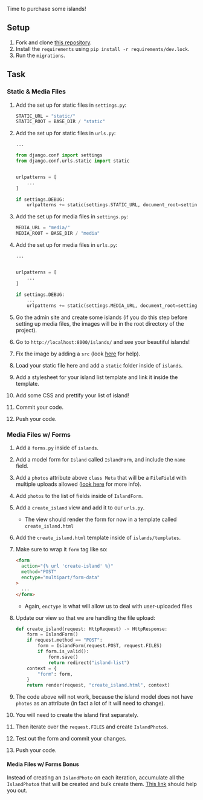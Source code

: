 Time to purchase some islands!

## Setup

1. Fork and clone [this repository](https://github.com/malthunayan/TASK-Django-M11-Files-II).
2. Install the `requirements` using `pip install -r requirements/dev.lock`.
3. Run the `migrations`.

## Task

### Static & Media Files

1. Add the set up for static files in `settings.py`:

   ```python
   STATIC_URL = "static/"
   STATIC_ROOT = BASE_DIR / "static"
   ```

2. Add the set up for static files in `urls.py`:

   ```python
   ...

   from django.conf import settings
   from django.conf.urls.static import static


   urlpatterns = [
       ...
   ]

   if settings.DEBUG:
       urlpatterns += static(settings.STATIC_URL, document_root=settings.STATIC_ROOT)
   ```

3. Add the set up for media files in `settings.py`:

   ```python
   MEDIA_URL = "media/"
   MEDIA_ROOT = BASE_DIR / "media"
   ```

4. Add the set up for media files in `urls.py`:

   ```python
   ...


   urlpatterns = [
       ...
   ]

   if settings.DEBUG:
       ...
       urlpatterns += static(settings.MEDIA_URL, document_root=settings.MEDIA_ROOT)
   ```

5. Go the admin site and create some islands (if you do this step before setting up media files, the images will be in the root directory of the project).
6. Go to `http://localhost:8000/islands/` and see your beautiful islands!
7. Fix the image by adding a `src` (look [here](https://docs.djangoproject.com/en/4.1/topics/files/#using-files-in-models) for help).
8. Load your static file here and add a `static` folder inside of `islands`.
9. Add a stylesheet for your island list template and link it inside the template.
10. Add some CSS and prettify your list of island!
11. Commit your code.
12. Push your code.

### Media Files w/ Forms

1. Add a `forms.py` inside of `islands`.
2. Add a model form for `Island` called `IslandForm`, and include the `name` field.
3. Add a `photos` attribute above `class Meta` that will be a `FileField` with multiple uploads allowed ([look here](https://docs.djangoproject.com/en/4.0/topics/http/file-uploads/#uploading-multiple-files) for more info).
4. Add `photos` to the list of fields inside of `IslandForm`.
5. Add a `create_island` view and add it to our `urls.py`.
   - The view should render the form for now in a template called `create_island.html`
6. Add the `create_island.html` template inside of `islands/templates`.
7. Make sure to wrap it `form` tag like so:

   ```html
   <form
     action="{% url 'create-island' %}"
     method="POST"
     enctype="multipart/form-data"
   >
     ...
   </form>
   ```

   - Again, `enctype` is what will allow us to deal with user-uploaded files

8. Update our view so that we are handling the file upload:

   ```python
   def create_island(request: HttpRequest) -> HttpResponse:
       form = IslandForm()
       if request.method == "POST":
           form = IslandForm(request.POST, request.FILES)
           if form.is_valid():
               form.save()
               return redirect("island-list")
       context = {
           "form": form,
       }
       return render(request, "create_island.html", context)
   ```

9. The code above will not work, because the island model does not have `photos` as an attribute (in fact a lot of it will need to change).
10. You will need to create the island first separately.
11. Then iterate over the `request.FILES` and create `IslandPhoto`s.
12. Test out the form and commit your changes.
13. Push your code.

#### Media Files w/ Forms Bonus

Instead of creating an `IslandPhoto` on each iteration, accumulate all the `IslandPhoto`s that will be created and bulk create them. [This link](https://docs.djangoproject.com/en/4.0/ref/models/querysets/#bulk-create) should help you out.
